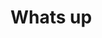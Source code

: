 # Whats up
<p align="center>
Hey, I am Pravesh Kunwar! 👋
</p>
![PraveshK's github stats](https://github-readme-stats.vercel.app/api?username=PraveshKunwar&show_icons=true&theme=radical)


